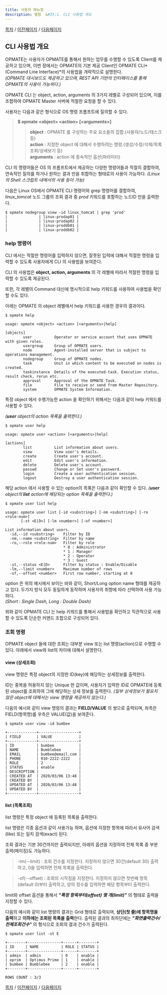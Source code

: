 ```yaml
---
title: 사용자 매뉴얼
description: 별첨  &#35;1. CLI 사용법 개요
---
```


[목차](UserManual.md) / [이전페이지](UserManual8.md) / [다음페이지](UserManual10.md)

## CLI 사용법 개요

OPMATE는 사용자가 OPMATE를 통해서 원하는 업무를 수행할 수 있도록 Client를 제공하고 있으며, 이번 장에서는 OPMATE의 기본 제공 Client인 OPMATE CLI*(Command Line Interface)*의 사용법을 개략적으로 설명한다.<br>
*(OPMATE 대시보드도 제공하고 있으며, REST API 기반의 인터페이스를 통해 OPMATE의 사용이 가능하다.)*

OPMATE CLI 는 object, action, arguments 의 3가지 레벨로 구성되어 있으며, 이를 조합하여 OPMATE Master 서버에 적절한 요청을 할 수 있다.

사용자는 다음과 같은 형식으로 OS 명령 프롬프트에 질의할 수 있다.

>**$ opmate &lt;object&gt; &lt;action&gt; [&lt;arguments&gt;]<br>**
>> **object** : OPMATE 를 구성하는 주요 요소들의 집합.(사용자/노드/태스크 등)<br>
>> **action** : 지정한 object 에 대해서 수행하려는 명령.(생성/수정/삭제/목록 조회/상세보기 등)<br>
>> **arguments** : action 에 종속적인 옵션(파라미터)

CLI 의 명령어들은 OS 의 프롬프트에서 제공하는 다양한 명령어들과 적절히 결합하여, 연속적인 질의를 하거나 원하는 결과 만을 취합하는 형태로의 사용이 가능하다.
*(Linux 의 Shell 스크립트 내에서의 사용 등이 가능)*

다음은 Linux OS에서 OPMATE CLI 명령어와 grep 명령어를 결합하여, *linux_tomcat* 노드 그룹의 조회 결과 중 *prod* 키워드를 포함하는 노드ID 만을 출력한다. 

```
$ opmate nodegroup view -id linux_tomcat | grep 'prod'
|              | linux-prodap01 |
|              | linux-prodap02 |
|              | linux-proddb01 |
|              | linux-proddb02 |
```

### help 명령어

CLI 에서는 적절한 명령어를 입력하지 않으면, 잘못된 입력에 대해서 적절한 명령을 입력할 수 있도록 사용자에게 CLI 의 사용법을 보여준다.

CLI 의 사용법은 **object, action, arguments** 의 각 레벨에 따라서 적절한 명령을 입력할 수 있도록 제공된다.

또한, 각 레벨의 Command 대신에 명시적으로 help 키워드를 사용하여 사용법을 확인할 수도 있다. 

아래는 OPMATE 의 object 레벨에서 help 키워드를 사용한 경우의 결과이다.

```
$ opmate help

usage: opmate <object> <action> [<arguments>|help]

[objects]
        user          Operator or service account that uses OPMATE with given roles.
        usergroup     Group of OPMATE users.
        node          Agent-installed server that is subject to operations management.
        nodegroup     Group of OPMATE nodes.
        task          Unit in which content to be executed on nodes is created.
        taskinstance  Details of the executed-task. Execution status, result check, rerun etc.
        approval      Approval of the OPMATE Task.
        file          File to receive or send from Master Repository.
        system        OPMATE System Information.
```

특정 object 에서 수행가능한 action 을 확인하기 위해서는 다음과 같이 help 키워드를 사용할 수 있다.

*(**user** object의 action 목록을 출력한다.)*

```
$ opmate user help

usage: opmate user <action> [<arguments>|help]

[actions]
        list          List information about users.
        view          View user's details.
        create        Create user's account.
        edit          Edit user's information.
        delete        Delete user's account.
        passwd        Change or Set user's password.
        login         Create a user authentication session.
        logout        Destroy a user authentication session.
```

해당 action 에서 사용할 수 있는 option의 목록은 다음과 같이 확인할 수 있다.
*(**user** object의 **list** action에 해당되는 option 목록을 출력한다.)*

```
$ opmate user list help

usage: opmate user list [-id <substring>] [-nm <substring>] [-ro <role-num>]
       [-st <E|D>] [-lm <number>] [-of <number>]

List information about users.
  -id,--id <substring>    Filter by ID
  -nm,--name <substring>  Filter by name
  -ro,--role <role-num>   Filter by role
                          * 0 : Administrator
                          * 1 : Manager
                          * 2 : Operator
                          * 3 : Guest
  -st,--status <E|D>      Filter by status : Enable/Disable
  -lm,--limit <number>    Maximum number of rows
  -of,--offset <number>   First row number, starting at 0
```

option 은 위의 예시에서 보이는 바와 같이, Short/Long option name 형태를 제공하고 있다.
두가지 방식 모두 동일하게 동작하며 사용자의 취향에 따라 선택하여 사용 가능하다.<br>
*(Short : Single Dash, Long : Double Dash)*

위와 같이 OPMATE CLI 는 help 키워드를 통해서 사용법을 확인하고 직관적으로 사용할 수 있도록 단순한 커맨드 조합으로 구성되어 있다.

### 조회 명령

OPMATE object 들에 대한 조회는 대부분 view 또는 list 명령(action)으로 수행할 수 있다.
아래에서 view와 list의 차이에 대해서 설명한다.

#### view (상세조회)

view 명령은 특정 object의 지정한 ID(key)에 해당하는 상세정보를 출력한다.

ID는 중복을 허용하지 않는 Unique 한 값이며, 사용자가 입력한 ID로 OPMATE에 등록된 object를 조회하여 그에 해당하는 상세 정보를 출력한다.
*(일부 상세정보가 필요치 않은 object에 대해서는 view 명령을 제공하지 않는다.)*

다음의 예시와 같이 view 명령의 결과는 **FIELD/VALUE** 의 쌍으로 출력되며, 좌측은 FIELD(항목명)를 우측은 VALUE(값)을 보여준다.  

```
$ opmate user view -id bumbee

+-------------+------------------+
| FIELD       | VALUE            |
+-------------+------------------+
| ID          | bumbee           |
| NAME        | Bumblebee        |
| EMAIL       | bumbee@email.com |
| PHONE       | 010-2222-2222    |
| ROLE        | 2                |
| STATUS      | enable           |
| DESCRIPTION |                  |
| CREATED AT  | 2020/03/06 13:48 |
| CREATED BY  |                  |
| UPDATED AT  | 2020/03/06 13:48 |
| UPDATED BY  |                  |
+-------------+------------------+
```

#### list (목록조회)

list 명령은 특정 object 에 등록된 목록을 출력한다.

list 명령은 각종 옵션과 같이 사용가능 하며, 옵션에 지정한 항목에 따라서 유사어 검색(like) 또는 일치 검색(exact) 된다.

조회 결과는 기본 30건까지만 출력되지만, 아래의 옵션을 지정하여 전체 목록 중 부분 출력(페이징)도 가능하다.

>-lm(--limit) : 조회 건수를 지정한다. 지정하지 않으면 30건(default 30) 출력하고, 0을 입력하면 전체 목록을 출력한다.

>-of(--offset) : 조회의 시작점을 지정한다. 지정하지 않으면 첫번째 항목(default 0)부터 출력하고, 양의 정수를 입력하면 해당 항목부터 출력한다.

limit와 offset 옵션을 통해서 ***"특정 항목부터(offset) 몇 개(limit)"*** 의 형태로 출력을 지정할 수 있다. 

다음의 예시와 같이 list 명령의 결과는 Grid 형태로 출력되며, **상단(첫 줄)에 항목명을 출력**하고 **이하에는 조회된 목록을 출력**한다.
출력된 결과의 최하단에는 ***"화면출력건수/전체조회건수"*** 의 형식으로 조회의 결과 건수가 출력된다.

```
$ opmate user list -st E

+--------+---------------+------+--------+
| ID     | NAME          | ROLE | STATUS |
+--------+---------------+------+--------+
| admin  | admin         | 0    | enable |
| oprim  | Optimus Prime | 1    | enable |
| bumbee | Bumblebee     | 2    | enable |
+--------+---------------+------+--------+

ROWS COUNT : 3/3
```

[목차](UserManual.md) / [이전페이지](UserManual8.md) / [다음페이지](UserManual10.md)